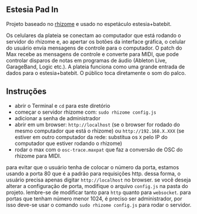 Estesia Pad In
--------------

Projeto baseado no [rhizome](https://github.com/sebpiq/rhizome) e usado no espetáculo estesia+batebit.

Os celulares da plateia se conectam ao computador que está rodando o servidor do rhizome e, ao apertar os botões da interface gráfica, o celular do usuário envia mensagens de controle para o computador. O patch do Max recebe as mensagens de controle e converte para MIDI, que pode controlar disparos de notas em programas de áudio (Ableton Live, GarageBand, Logic etc.).
A plateia funciona como uma grande entrada de dados para o estesia+batebit. O público toca diretamente o som do palco.

Instruções
--------------

- abrir o Terminal e `cd` para este diretório
- começar o servidor rhizome com: `sudo rhizome config.js`
- adicionar a senha de administrador
- abrir em um browser: `http://localhost` (se o browser for rodado do mesmo computador que está o rhizome) ou `http://192.168.X.XXX` (se estiver em outro computador da rede: substitua os `X` pelo IP do computador que estiver rodando o rhizome)
- rodar o max com o `osc-trace.maxpat` que faz a conversão de OSC do rhizome para MIDI.

para evitar que o usuário tenha de colocar o número da porta, estamos usando a porta 80 que é a padrão para requisições http.
dessa forma, o usuário precisa apenas digitar `http://localhost` no browser.
se você deseja alterar a configuração de porta, modifique o arquivo `config.js` na pasta do projeto.
lembre-se de modificar tanto para `http` quanto para `websocket`.
para portas que tenham número menor 1024, é preciso ser administrador, por isso deve-se usar o comando `sudo rhizome config.js` para rodar o servidor.
